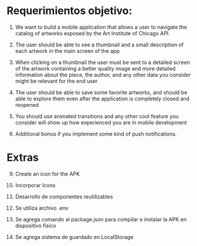 # Requerimientos objetivo:

1) We want to build a mobile application that allows a user to navigate the catalog of artworks exposed by the Art Institute of Chicago API.

2) The user should be able to see a thumbnail and a small description of each artwork in the main screen of the app

3) When clicking on a thumbnail the user must be sent to a detailed screen of the artwork containing a better quality image and more detailed information about the  piece, the author, and any other data you consider might be relevant for the end user

4) The user should be able to save some favorite artworks, and should be able to explore them even after the application is completely closed and reopened

5) You should use animated transitions and any other cool feature you consider will show up how experienced you are in mobile development

6) Additional bonus if you implement some kind of push notifications.

# Extras

9) Create an icon for the APK

11) Incorporar Icons

12) Desarrollo de componentes reutilizables 

14) Se utiliza archivo .env

15) Se agrega comando al package.json para compilar e instalar la APK en dispositivo fisico

16) Se agrega sistema de guardado en LocalStorage



